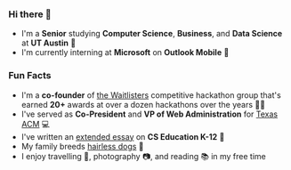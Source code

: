 ### Hi there 👋 ###

<!--
**rolsanmordua/rolsanmordua** is a ✨ _special_ ✨ repository because its `README.md` (this file) appears on your GitHub profile.-->

- I'm a **Senior** studying **Computer Science**, **Business**, and **Data Science** at **UT Austin** 🤘
- I'm currently interning at **Microsoft** on **Outlook Mobile** 📱

### Fun Facts ###
- I'm a **co-founder** of [the Waitlisters](www.waitlisters.org) competitive hackathon group that's earned **20+** awards at over a dozen hackathons over the years 👨‍💻
- I've served as **Co-President** and **VP of Web Administration** for [Texas ACM](www.texasacm.org) 💻
- I've written an [extended essay](https://www.cs.utexas.edu/~rsmoreno/EE_Final.pdf) on **CS Education K-12** 📝
- My family breeds [hairless dogs](http://morenoahts.com) 🐶
- I enjoy travelling 🛫, photography 📷, and reading 📚 in my free time
